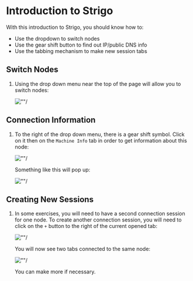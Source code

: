 # Introduction to Strigo

With this introduction to Strigo, you should know how to:

 - Use the dropdown to switch nodes
 - Use the gear shift button to find out IP/public DNS info
 - Use the tabbing mechanism to make new session tabs

## Switch Nodes

1.  Using the drop down menu near the top of the page will allow you to switch nodes:

    ![""](../strigo/images/screen-switch-nodes.png)/

## Connection Information

1.  To the right of the drop down menu, there is a gear shift symbol. Click on it then on the `Machine Info` tab in order to get information about this node:

    ![""](../strigo/images/screen-machine-info.png)/

    Something like this will pop up:

    ![""](../strigo/images/screen-ip-info.png)/

## Creating New Sessions

1.  In some exercises, you will need to have a second connection session for one node. To create another connection session, you will need to click on the `+` button to the right of the current opened tab:

    ![""](../strigo/images/screen-session-tab.png)/

    You will now see two tabs connected to the same node:

    ![""](../strigo/images/screen-tabs.png)/

    You can make more if necessary.
